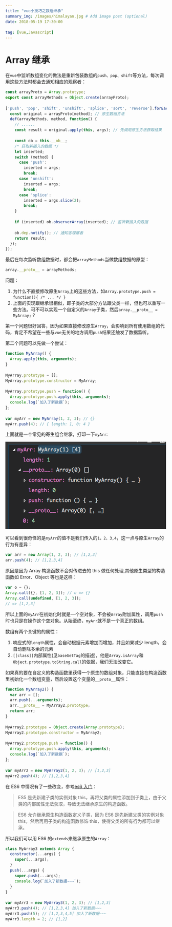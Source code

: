 ```yaml
---
title: "vue小技巧之数组继承"
summary_img: /images/himalayan.jpg # Add image post (optional)
date: 2018-05-19 17:30:00

tag: [vue,Javascript]
---
```


# Array 继承

在`vue`中监听数组变化的做法是重新包装数组的`push、pop、shift`等方法，每次调用这些方法时都会去通知相应的观察者：

```js
const arrayProto = Array.prototype;
export const arrayMethods = Object.create(arrayProto);

['push', 'pop', 'shift', 'unshift', 'splice', 'sort', 'reverse'].forEach(function(method) {
  const original = arrayProto[method]; // 原生数组方法
  def(arrayMethods, method, function() {
    // ......
    const result = original.apply(this, args); // 先调用原生方法获取结果

    const ob = this.__ob__;
    /* 获取新插入的数据 */
    let inserted;
    switch (method) {
      case 'push':
        inserted = args;
        break;
      case 'unshift':
        inserted = args;
        break;
      case 'splice':
        inserted = args.slice(2);
        break;
    }

    if (inserted) ob.observerArray(inserted); // 监听新插入的数据

    ob.dep.notify(); // 通知各观察者
    return result;
  });
});
```

最后在每次监听数组数据时，都会把`arrayMethods`当做数组数据的原型：

```js
array.__proto__ = arrayMethods;
```

问题：

1.  为什么不直接修改原生`Array`上的这些方法，如`Array.prototype.push = function(){ /* ... */ }`
2.  上面的实现跟继承很相似，即子类的大部分方法跟父类一样，但也可以重写一些方法。可不可以实现一个自定义的`Array`子类，然后`array.__proto__ = MyArray;` ?

第一个问题很好回答，因为如果直接修改原生`Array`，会影响到所有使用数组的代码，肯定不希望在一些与`vue`无关的地方调用`push`结果还触发了数据监听。

第二个问题可以先做一个尝试：

```js
function MyArray() {
  Array.apply(this, arguments);
}

MyArray.prototype = [];
MyArray.prototype.constructor = MyArray;

MyArray.prototype.push = function() {
  Array.prototype.push.apply(this, arguments);
  console.log(`加入了新数据`);
};

var myArr = new MyArray(1, 2, 3); // {}
myArr.push(4); // { length: 1, 0: 4 }
```

上面就是一个常见的寄生组合继承，打印一下`myArr`:

![](/images/vue-trick/寄生组合.png)

可以看到很奇怪的是`myArr`的值不是我们传入的`1，2，3,4`，这一点与原生`Array`的行为有差异：

```js
var arr = new Array(1, 2, 3); // [1,2,3]
arr.push(4); // [1,2,3,4]
```

原因是因为 Array 构造函数不会对传进去的 this 做任何处理,其他原生类型的构造函数如 Error、Object 等也是这样：

```js
var o = {};
Array.call({}, [1, 2, 3]); // o => {}
Array.call(undefined, [1, 2, 3]);
// => [1,2,3]
```

所以上面的`myArr`在初始化时就是一个空对象，不会被`Array`附加属性，调用`push`时也只是在操作这个空对象。从始至终，`myArr`就不是一个真正的数组。

数组有两个关键的的属性：

1.  响应式的`length`属性，会自动根据元素增加而增加，并且如果减少 length，会自动删除多余的元素
2.  `[[class]]`内部属性(见`baseGetTag`的描述)，他是`Array.isArray`和`Object.prototype.toString.call`的依据，我们无法改变它。

如果真的要在自定义的构造函数里获得一个原生的数组对象，只能直接在构造函数里初始化一个数组变量，然后设置这个变量的`__proto__`属性：

```js
function MyArray2() {
  var arr = [];
  arr.push(...arguments);
  arr.__proto__ = MyArray2.prototype;
  return arr;
}

MyArray2.prototype = Object.create(Array.prototype);
MyArray2.prototype.constructor = MyArray2;

MyArray2.prototype.push = function() {
  Array.prototype.push.apply(this, arguments);
  console.log(`加入了新数据`);
};

var myArr2 = new MyArray2(1, 2, 3); // [1,2,3]
myArr2.push(4); // [1,2,3,4]
```

在 ES6 中情况有了一些改变，参考[es6 入门](http://es6.ruanyifeng.com/#docs/class)：

> ES5 是先新建子类的实例对象 this，再将父类的属性添加到子类上，由于父类的内部属性无法获取，导致无法继承原生的构造函数。

> ES6 允许继承原生构造函数定义子类，因为 ES6 是先新建父类的实例对象 this，然后再用子类的构造函数修饰 this，使得父类的所有行为都可以继承。

所以我们可以用 ES6 的`extends`来继承原生的`Array`：

```js
class MyArray3 extends Array {
  constructor(...args) {
    super(...args);
  }
  push(...args) {
    super.push(...args);
    console.log(`加入了新数据~~~`);
  }
}

var myArr3 = new MyArray3(1, 2, 3); // [1,2,3]
myArr3.push(4); // [1,2,3,4] 加入了新数据~~~
myArr3.push(5); // [1,2,3,4,5] 加入了新数据~~~
myArr3.length = 2; // [1,2]
```
